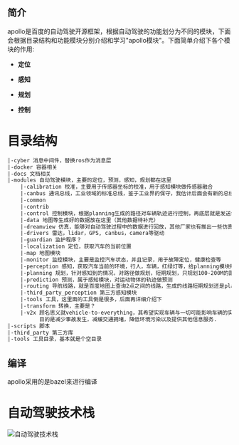 

## 简介

apollo是百度的自动驾驶开源框架，根据自动驾驶的功能划分为不同的模块，下面会根据目录结构和功能模块分别介绍和学习"apollo模块"。下面简单介绍下各个模块的作用:

- **定位** 

- **感知** 

- **规划**

- **控制** 

  

# 目录结构

```html
|-cyber 消息中间件，替换ros作为消息层
|-docker 容器相关
|-docs 文档相关
|-modules 自动驾驶模块，主要的定位，预测，感知，规划都在这里
    |-calibration 校准，主要用于传感器坐标的校准，用于感知模块做传感器融合
    |-canbus 通讯总线，工业领域的标准总线，鉴于工业界的保守，我估计后面会有新的总线来取代
    |-common
    |-contrib
    |-control 控制模块，根据planning生成的路径对车辆轨迹进行控制，再底层就是发送命令到can总线，实现车辆的控制。
    |-data 地图等生成好的数据放在这里（其他数据待补充）
    |-dreamview 仿真，能够对自动驾驶过程中的数据进行回放，其他厂家也有推出一些仿真平台，后面有机会再介绍下
    |-drivers 雷达，lidar，GPS, canbus，camera等驱动
    |-guardian 监护程序？
    |-localization 定位，获取汽车的当前位置
    |-map 地图模块
    |-monitor 监控模块，主要是监控汽车状态，并且记录，用于故障定位，健康检查等
    |-perception 感知，获取汽车当前的环境，行人，车辆，红绿灯等，给planning模块规划线路
    |-planning 规划，针对感知到的情况，对路径做规划，短期规划，只规划100-200M的距离，生成好的路径给control模块
    |-prediction 预测，属于感知模块，对运动物体的轨迹做预测
    |-routing 导航线路，就是百度地图上查询2点之间的线路，生成的线路短期规划还是planning模块
    |-third_party_perception 第三方感知模块
    |-tools 工具，这里面的工具倒是很多，后面再详细介绍下
    |-transform 转换，主要是？
    |-v2x 顾名思义就vehicle-to-everything，其希望实现车辆与一切可能影响车辆的实体实现信息交互，
          目的是减少事故发生，减缓交通拥堵，降低环境污染以及提供其他信息服务.
|-scripts 脚本
|-third_party 第三方库
|-tools 工具目录，基本就是个空目录
```

## 编译

apollo采用的是bazel来进行编译

# 自动驾驶技术栈

![自动驾驶技术栈](D:\自动驾驶\AutoDriving\note\picture\自动驾驶技术栈.png)
